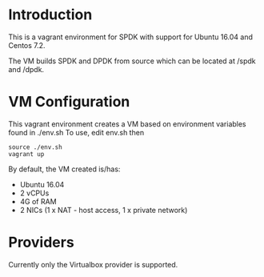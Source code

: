Introduction
============

This is a vagrant environment for SPDK with support
for Ubuntu 16.04 and Centos 7.2.

The VM builds SPDK and DPDK from source which can be located at /spdk and /dpdk.

VM Configuration
================

This vagrant environment creates a VM based on environment variables found in ./env.sh
To use, edit env.sh then

    source ./env.sh
    vagrant up

By default, the VM created is/has:
- Ubuntu 16.04
- 2 vCPUs
- 4G of RAM
- 2 NICs (1 x NAT - host access, 1 x private network)

Providers
=========

Currently only the Virtualbox provider is supported.
